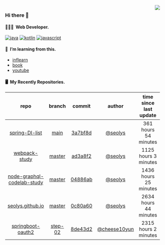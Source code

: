 <img align="right" src="https://github-readme-stats.vercel.app/api?username=seolys&show_icons=true&hide_title=true" />

### Hi there 👋

#### 🧑🏻‍💻&nbsp;&nbsp;Web Developer.


[![java](http://img.shields.io/badge/-java-black?style=flat-square&logo=)](#)
[![kotlin](http://img.shields.io/badge/-kotlin-gray?style=flat-square&logo=)](#)
[![javascript](http://img.shields.io/badge/-javascript-darkgray?style=flat-square&logo=)](#)

<!--
**seolys/seolys** is a ✨ _special_ ✨ repository because its `README.md` (this file) appears on your GitHub profile.

Here are some ideas to get you started:

- 🔭 I’m currently working on ...
- 🌱 I’m currently learning ...
- 👯 I’m looking to collaborate on ...
- 🤔 I’m looking for help with ...
- 💬 Ask me about ...
- 📫 How to reach me: ...
- 😄 Pronouns: ...
- ⚡ Fun fact: ...
-->

#### 🌱&nbsp;&nbsp;I’m learning from this.

- [inflearn](https://github.com/seolys/TIL/blob/master/inflearn/inflearn.md)
- [book](https://github.com/seolys/TIL/blob/master/book/book.md)
- [youtube](https://github.com/seolys/TIL/blob/master/youtube/youtube.md)

#### 🖥&nbsp;&nbsp;My Recently Repositories.

| repo | branch | commit | author | time since last update | language |
|:---:|:---:|:---:|:---:|:---:|:---:|
| [spring-DI-list](https://github.com/seolys/spring-DI-list) | [main](https://github.com/seolys/spring-DI-list/tree/main) |[3a7bf8d](https://github.com/seolys/spring-DI-list/commit/3a7bf8d03954bbef3a98df5a48e3df867dd7f544) | [@seolys](https://github.com/seolys) |361 hours 54 minutes | ![](https://img.shields.io/badge/language-Java-default.svg?style=flat-square)|
| [webpack-study](https://github.com/seolys/webpack-study) | [master](https://github.com/seolys/webpack-study/tree/master) |[ad3a8f2](https://github.com/seolys/webpack-study/commit/ad3a8f286d9f6a7f3e39e6e5e2a251d552ace823) | [@seolys](https://github.com/seolys) |1125 hours 3 minutes | ![](https://img.shields.io/badge/language-JavaScript-default.svg?style=flat-square)|
| [node-graphql-codelab-study](https://github.com/seolys/node-graphql-codelab-study) | [master](https://github.com/seolys/node-graphql-codelab-study/tree/master) |[04886ab](https://github.com/seolys/node-graphql-codelab-study/commit/04886ab9c7bc44e1dee36c391140423ae0c9adb3) | [@seolys](https://github.com/seolys) |1436 hours 25 minutes | ![](https://img.shields.io/badge/language-JavaScript-default.svg?style=flat-square)|
| [seolys.github.io](https://github.com/seolys/seolys.github.io) | [master](https://github.com/seolys/seolys.github.io/tree/master) |[0c80a60](https://github.com/seolys/seolys.github.io/commit/0c80a60f6125f003cecf5ed6ea7b276c9ccb756b) | [@seolys](https://github.com/seolys) |2634 hours 44 minutes | ![](https://img.shields.io/badge/language-HTML-default.svg?style=flat-square)|
| [springboot-oauth2](https://github.com/seolys/springboot-oauth2) | [step-02](https://github.com/seolys/springboot-oauth2/tree/step-02) |[8de43d2](https://github.com/seolys/springboot-oauth2/commit/8de43d2bf166465026d616cc3cf1a403db4a8e0b) | [@cheese10yun](https://github.com/cheese10yun) |2315 hours 2 minutes | ![](https://img.shields.io/badge/language-Java-default.svg?style=flat-square)|


<!--
[![Tech Blog Badge](http://img.shields.io/badge/-Tech%20blog-black?style=flat-square&logo=github&link=https://zzsza.github.io/)](https://zzsza.github.io/) 
[![Linkedin Badge](https://img.shields.io/badge/-LinkedIn-blue?style=flat-square&logo=Linkedin&logoColor=white&link=https://www.linkedin.com/in/seong-yun-byeon-8183a8113/)](https://www.linkedin.com/in/seong-yun-byeon-8183a8113/) 
[![Youtube Badge](https://img.shields.io/badge/Youtube-ff0000?style=flat-square&logo=youtube&link=https://www.youtube.com/c/kyleschool)](https://www.youtube.com/c/kyleschool) 
[![Facebook Badge](https://img.shields.io/badge/-Facebook-1877f2?style=flat-square&logo=facebook&logoColor=white&link=https://www.facebook.com/zzsza)](https://www.facebook.com/zzsza) 
[![Instagram Badge](https://img.shields.io/badge/-Instagram-dd2a7b?style=flat-square&logo=instagram&logoColor=white&link=https://www.instagram.com/data.scientist/)](https://www.instagram.com/data.scientist/) 
[![Gmail Badge](https://img.shields.io/badge/-Gmail-d14836?style=flat-square&logo=Gmail&logoColor=white&link=mailto:snugyun01@gmail.com)](mailto:snugyun01@gmail.com)
-->
